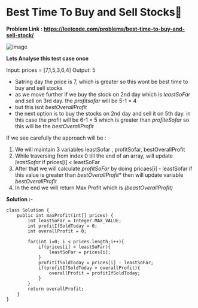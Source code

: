 # Best Time To Buy and Sell Stocks🤑

**Problem Link : https://leetcode.com/problems/best-time-to-buy-and-sell-stock/**

![image](https://user-images.githubusercontent.com/93209316/184504891-d6b768b4-8f52-45f5-b888-5cfad513c861.png)


**Lets Analyse this test case once**

Input: prices = [7,1,5,3,6,4]
Output: 5

* Satring day the price is 7, which is greater so this wont be best time to buy and sell stocks
* as we move further if we buy the stock on 2nd day which is *leastSoFar* and sell on 3rd day. the *profitsofar* will be 5-1 = 4
* but this isnt *bestOverallProfit*
* the next option is to buy the stocks on 2nd day and sell it on 5th day. in this case the profit will be 6-1 = 5 which is greater than *profiteSofar* so this will be the *bestOverallProfit*


If we see carefully the approach will be :
1. We will maintain 3 variables leastSofar , profitSofar, bestOverallProfit
2. While traversing from index 0 till the end of an array, will update *leastSofar* if prices[i] < leastSoFar
3. After that we will calculate *profitSoFar* by doing pricaes[i] - leastSofar if this value is greater than *bestOverallProfit** then will update variable *bestOverallProfit*
4. In the end we will return Max Profit which is *(beastOverallProfit)*

**Solution :-**

```
class Solution {
    public int maxProfit(int[] prices) {
        int leastSoFar = Integer.MAX_VALUE;
        int profitIfSoldToday = 0;
        int overallProfit = 0;
        
        for(int i=0; i < prices.length;i++){
            if(prices[i] < leastSoFar){
                leastSoFar = prices[i];   
            }
            profitIfSoldToday = prices[i] - leastSoFar;
            if(profitIfSoldToday > overallProfit){
                overallProfit = profitIfSoldToday;
            }
        }
        return overallProfit;
    }
}
```

